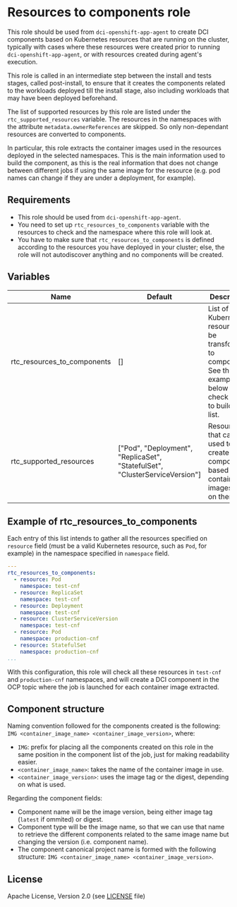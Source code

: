 # Resources to components role

This role should be used from `dci-openshift-app-agent` to create DCI components based on Kubernetes resources that are running on the cluster, typically with cases where these resources were created prior to running `dci-openshift-app-agent`, or with resources created during agent's execution.

This role is called in an intermediate step between the install and tests stages, called post-install, to ensure that it creates the components related to the workloads deployed till the install stage, also including workloads that may have been deployed beforehand.

The list of supported resources by this role are listed under the `rtc_supported_resources` variable. The resources in the namespaces with the attribute `metadata.ownerReferences` are skipped. So only non-dependant resources are converted to components.

In particular, this role extracts the container images used in the resources deployed in the selected namespaces. This is the main information used to build the component, as this is the real information that does not change between different jobs if using the same image for the resource (e.g. pod names can change if they are under a deployment, for example).

## Requirements

- This role should be used from `dci-openshift-app-agent`.
- You need to set up `rtc_resources_to_components` variable with the resources to check and the namespace where this role will look at.
- You have to make sure that `rtc_resources_to_components` is defined according to the resources you have deployed in your cluster; else, the role will not autodiscover anything and no components will be created.

## Variables

Name                                    | Default                                                                      | Description
--------------------------------------- | ---------------------------------------------------------------------------- | -------------------------------------------------------------
rtc\_resources\_to\_components          | []                                                                           | List of Kubernetes resources to be transformed to components. See the example below to check how to build this list.
rtc\_supported\_resources               | ["Pod", "Deployment", "ReplicaSet", "StatefulSet", "ClusterServiceVersion"]  | Resources that can be used to create components based on the container images used on them.

## Example of rtc_resources_to_components

Each entry of this list intends to gather all the resources specified on `resource` field (must be a valid Kubernetes resource, such as `Pod`, for example) in the namespace specified in `namespace` field.

```yaml
---
rtc_resources_to_components:
  - resource: Pod
    namespace: test-cnf
  - resource: ReplicaSet
    namespace: test-cnf
  - resource: Deployment
    namespace: test-cnf
  - resource: ClusterServiceVersion
    namespace: test-cnf
  - resource: Pod
    namespace: production-cnf
  - resource: StatefulSet
    namespace: production-cnf
...
```

With this configuration, this role will check all these resources in `test-cnf` and `production-cnf` namespaces, and will create a DCI component in the OCP topic where the job is launched for each container image extracted.

## Component structure

Naming convention followed for the components created is the following: `IMG <container_image_name> <container_image_version>`, where:

- `IMG`: prefix for placing all the components created on this role in the same position in the component list of the job, just for making readability easier.
- `<container_image_name>`: takes the name of the container image in use.
- `<container_image_version>`: uses the image tag or the digest, depending on what is used.

Regarding the component fields:

- Component name will be the image version, being either image tag (`latest` if ommited) or digest.
- Component type will be the image name, so that we can use that name to retrieve the different components related to the same image name but changing the version (i.e. component name).
- The component canonical project name is formed with the following structure: `IMG <container_image_name> <container_image_version>`.

## License

Apache License, Version 2.0 (see [LICENSE](../../LICENSE) file)
